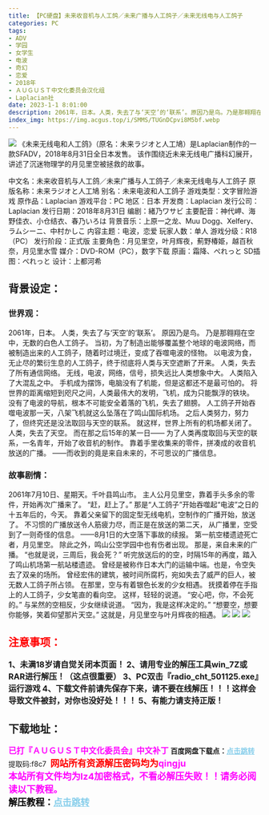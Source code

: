 ```yaml
---
title: 【PC硬盘】未来收音机与人工鸽／未来广播与人工鸽子／未来无线电与人工鸽子
categories: PC
tags:
- ADV
- 学园
- 女学生
- 电波
- 奇幻
- 恋爱
- 2018年
- ＡＵＧＵＳＴ中文化委员会汉化组
- Laplacian社
date: 2023-1-1 8:01:00
description: 2061年，日本。人类，失去了与‘天空’的‘联系’。原因乃是鸟。乃是那翱翔在空中，无数的白色人工鸽子。当初，为了制造出能够覆盖整个地球的电波网络，而被制造出来的人工鸽子，随着时过境迁，变成了吞噬电波的怪物。
index_img: https://img.acgus.top/i/SMMS/TUGnDCpvi8M5bf.webp
---
```

![](https://img.acgus.top/i/SMMS/TUGnDCpvi8M5bf.webp)
《未来无线电和人工鸽》（原名：未来ラジオと人工鳩）是Laplacian制作的一款SFADV，2018年8月31日全日本发售。
该作围绕近未来无线电广播科幻展开，讲述了沉迷物理学的月见里空被拯救的故事。

中文名：未来收音机与人工鸽／未来广播与人工鸽子／未来无线电与人工鸽子
原版名称：未来ラジオと人工鳩
别名：未来电波和人工鸽子
游戏类型：文字冒险游戏
原作品：Laplacian
游戏平台：PC
地区：日本
开发商：Laplacian
发行公司：Laplacian
发行日期：2018年8月31日
编剧：緒乃ワサビ
主要配音：神代岬、海野佳衣、小仓结衣、春乃いろは
背景音乐：上原一之龙、Muu Dogg、Xelfery、ラムシーニ、中村かしこ
内容主题：电波，恋爱
玩家人数：单人
游戏分级：R18（PC）
发行阶段：正式版
主要角色：月见里空，叶月辉夜，薊野椿姫，越百秋奈，月见里水雪
媒介：DVD-ROM（PC），数字下载
原画：霜降、ぺれっと
SD插图：ぺれっと
设计：上都河希

## **背景设定：**
### **世界观：**
2061年，日本。
人类，失去了与‘天空’的‘联系’。
原因乃是鸟。
乃是那翱翔在空中，无数的白色人工鸽子。
当初，为了制造出能够覆盖整个地球的电波网络，而被制造出来的人工鸽子，随着时过境迁，变成了吞噬电波的怪物。
以电波为食，无止尽的繁衍生息的人工鸽子，终于彻底将人类与天空遮断了开来。
人类，失去了所有通信网络。
无线，电波，网络，信号，损失远比人类想象中大。
人类陷入了大混乱之中。
手机成为摆饰，电脑没有了机能，但是这都还不是最可怕的。
将世界的距离缩短到咫尺之间，人类最伟大的发明，飞机，成为只能飘浮的铁块。
没有了电波的导航，根本不可能安全着落的飞机，失去了翅膀。
人工鸽子开始吞噬电波那一天，八架飞机就这么坠落在了鸣山国际机场。
之后人类努力，努力了，但终究还是没法取回与天空的联系。
就这样，世界上所有的机场都关闭了。
人类，失去了天空。
而在那之后15年的某一日——
为了人类再度取回与天空的联系，一名青年，开始了收音机的制作。
靠着手里收集来的零件，拼凑成的收音机放送的广播。
——而收到的竟是来自未来的，不可思议的广播信息。

### **故事剧情：**
2061年7月10日、星期天。千叶县鸣山市。
主人公月见里空，靠着手头多余的零件，开始再次广播来了。
“赶，赶上了。”
那是“人工鸽子”开始吞噬起“电波”之日的十五年后的，今天。
靠着父亲留下的固定型无线电机，空制作的广播开始，放送了。
不习惯的广播放送令人筋疲力尽，而正是在放送的第二天，
从广播里，空受到了一则奇怪的信息。
——8月1日的大空落下事故的续报。
第一航空楼遗迹死亡者，月见里空。
除此之外，鸣山公空学园中也有伤者出现。
那是，来自未来的广播。
“也就是说，三周后，我会死？”
听完放送后的的空，时隔15年的再度，踏入了鸣山机场第一航站楼遗迹。
曾经是被称作日本大门的运输中端。也是，令空失去了双亲的场所。
曾经宏伟的建筑，被时间所腐朽，宛如失去了威严的巨人，被无数人工鸽子所占领。
在那里，空与有着银色长发的少女相遇。
抚摸着停在手指上的人工鸽子，少女笔直的看向空。
这样，轻轻的说道。
“安心吧，你，不会死的。”
与呆然的空相反，少女继续说道。
“因为，我是这样决定的。”
“想要空，想要你能够，笑着仰望那片天空。”
这就是，月见里空与叶月辉夜的相遇。
![](https://img.acgus.top/i/SMMS/mkzvc8KfWlj4JPs.webp)
![](https://img.acgus.top/i/SMMS/RKukziJpIbSEMxc.webp)
![](https://img.acgus.top/i/SMMS/dNrlVcpEsugBSx.webp)




## <font color=#FF0000 >注意事项：</font>
<font size=3><b>1、未满18岁请自觉关闭本页面！
2、请用专业的解压工具win_7Z或RAR进行解压！（这点很重要）
3、PC双击『radio_cht_501125.exe』运行游戏
4、下载文件前请先保存下来，请不要在线解压！！！这样会导致文件被封，对你也没好处！！！
5、有能力请支持正版！</b></font>

## 下载地址：
<font color=#FF00FF size=3>**已打『ＡＵＧＵＳＴ中文化委员会』中文补丁**</font>
<b>百度网盘下载点：</b><a href="https://pan.baidu.com/s/1B7s9lW1I-S_CpKa1LT1BJQ?pwd=f8c7" style="color: #87CEEB;"><b>点击跳转</b></a> 提取码:f8c7
<a style="padding: 0" href="https://post.qingju.org/AD/"><img style="max-width:100%" src="https://img.acgus.top/i/2024/07/478f689b8021d8d499ab43d21acf137a.gif" alt=""></a>
<b><font color=#FF0000 size=4>网站所有资源解压密码均为</b></font><b><font color=#FF00FF size=4>qingju</font><font color=#FF0000 ></font></b><br><b><font color=#FF00FF size=4>本站所有文件均为lz4加密格式，不看必解压失败！！请务必阅读以下教程。</b></font><br><b><font color=#000 size=4>解压教程：</b><a href="https://post.qingju.org/tutorial/000/" style="color: #87CEEB;"><b>点击跳转</b></a>